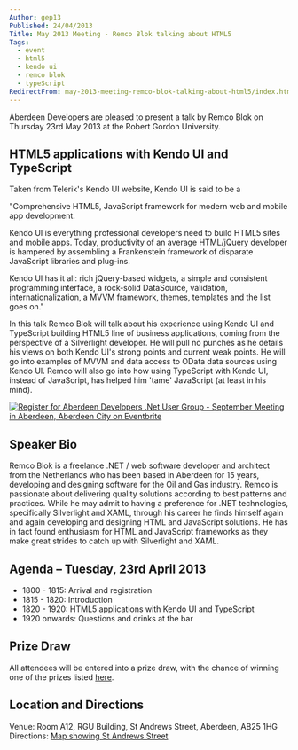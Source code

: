 ```yaml
---
Author: gep13
Published: 24/04/2013
Title: May 2013 Meeting - Remco Blok talking about HTML5
Tags:
  - event
  - html5
  - kendo ui
  - remco blok
  - typeScript
RedirectFrom: may-2013-meeting-remco-blok-talking-about-html5/index.html
---
```


Aberdeen Developers are pleased to present a talk by Remco Blok on Thursday 23rd May 2013 at the Robert Gordon University.

## HTML5 applications with Kendo UI and TypeScript

Taken from Telerik's Kendo UI website, Kendo UI is said to be a

"Comprehensive HTML5, JavaScript framework for modern web and mobile app development.

Kendo UI is everything professional developers need to build HTML5 sites and mobile apps. Today, productivity of an average HTML/jQuery developer is hampered by assembling a Frankenstein framework of disparate JavaScript libraries and plug-ins.

Kendo UI has it all: rich jQuery-based widgets, a simple and consistent programming interface, a rock-solid DataSource, validation, internationalization, a MVVM framework, themes, templates and the list goes on."

In this talk Remco Blok will talk about his experience using Kendo UI and TypeScript building HTML5 line of business applications, coming from the perspective of a Silverlight developer. He will pull no punches as he details his views on both Kendo UI's strong points and current weak points. He will go into examples of MVVM and data access to OData data sources using Kendo UI. Remco will also go into how using TypeScript with Kendo UI, instead of JavaScript, has helped him 'tame' JavaScript (at least in his mind).

[![Register for Aberdeen Developers .Net User Group - September Meeting in Aberdeen, Aberdeen City  on Eventbrite](https://www.eventbrite.com/registerbutton?eid=2581657808)](https://adnuguk-may2013.eventbrite.co.uk/?ebtv=C)

## Speaker Bio

Remco Blok is a freelance .NET / web software developer and architect from the Netherlands who has been based in Aberdeen for 15 years, developing and designing software for the Oil and Gas industry. Remco is passionate about delivering quality solutions according to best patterns and practices. While he may admit to having a preference for .NET technologies, specifically Silverlight and XAML, through his career he finds himself again and again developing and designing HTML and JavaScript solutions. He has in fact found enthusiasm for HTML and JavaScript frameworks as they make great strides to catch up with Silverlight and XAML.

## Agenda – Tuesday, 23rd April 2013

* 1800 - 1815: Arrival and registration
* 1815 - 1820: Introduction
* 1820 - 1920: HTML5 applications with Kendo UI and TypeScript
* 1920 onwards: Questions and drinks at the bar

## Prize Draw

All attendees will be entered into a prize draw, with the chance of winning one of the prizes listed [here](https://www.gep13.co.uk/blog/?p=107).

## Location and Directions

Venue: Room A12, RGU Building, St Andrews Street, Aberdeen, AB25 1HG Directions: [Map showing St Andrews Street](https://www.bing.com/maps/?v=2&cp=57.149542434132776~-2.102723645985436&lvl=17&dir=0&sty=c&eo=1&form=LMLTCC)
